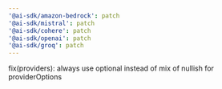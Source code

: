 ```yaml
---
'@ai-sdk/amazon-bedrock': patch
'@ai-sdk/mistral': patch
'@ai-sdk/cohere': patch
'@ai-sdk/openai': patch
'@ai-sdk/groq': patch
---
```


fix(providers): always use optional instead of mix of nullish for providerOptions
